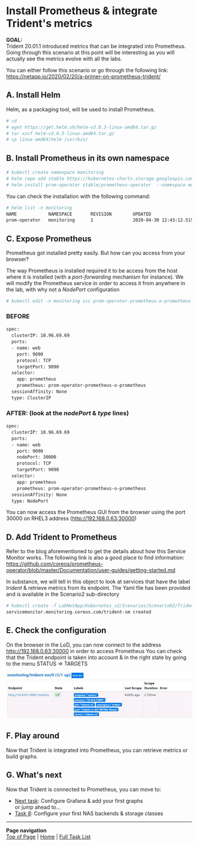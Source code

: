 # Install Prometheus & integrate Trident's metrics

**GOAL:**  
Trident 20.01.1 introduced metrics that can be integrated into Prometheus.  
Going through this scenario at this point will be interesting as you will actually see the metrics evolve with all the labs.  

You can either follow this scenario or go through the following link:  
<https://netapp.io/2020/02/20/a-primer-on-prometheus-trident/>

## A. Install Helm

Helm, as a packaging tool, will be used to install Prometheus.

```bash
# cd
# wget https://get.helm.sh/helm-v3.0.3-linux-amd64.tar.gz
# tar xzvf helm-v3.0.3-linux-amd64.tar.gz
# cp linux-amd64/helm /usr/bin/
```

## B. Install Prometheus in its own namespace

```bash
# kubectl create namespace monitoring
# helm repo add stable https://kubernetes-charts.storage.googleapis.com
# helm install prom-operator stable/prometheus-operator  --namespace monitoring
```

You can check the installation with the following command:

```bash
# helm list -n monitoring
NAME            NAMESPACE       REVISION        UPDATED                                 STATUS          CHART                           APP VERSION
prom-operator   monitoring      1               2020-04-30 12:43:12.515947662 +0000 UTC deployed        prometheus-operator-8.13.4      0.38.1
```

## C. Expose Prometheus

Prometheus got installed pretty easily.
But how can you access from your browser?

The way Prometheus is installed required it to be access from the host where it is installed (with a *port-forwarding* mechanism for instance).
We will modify the Prometheus service in order to access it from anywhere in the lab, with why not a *NodePort* configuration

```bash
# kubectl edit -n monitoring svc prom-operator-prometheus-o-prometheus
```

### BEFORE

```bash
spec:
  clusterIP: 10.96.69.69
  ports:
  - name: web
    port: 9090
    protocol: TCP
    targetPort: 9090
  selector:
    app: prometheus
    prometheus: prom-operator-prometheus-o-prometheus
  sessionAffinity: None
  type: ClusterIP
```

### AFTER: (look at the ***nodePort*** & ***type*** lines)

```bash
spec:
  clusterIP: 10.96.69.69
  ports:
  - name: web
    port: 9090
    nodePort: 30000
    protocol: TCP
    targetPort: 9090
  selector:
    app: prometheus
    prometheus: prom-operator-prometheus-o-prometheus
  sessionAffinity: None
  type: NodePort
```

You can now access the Prometheus GUI from the browser using the port 30000 on RHEL3 address (<http://192.168.0.63:30000>)

## D. Add Trident to Prometheus

Refer to the blog aforementioned to get the details about how this Service Monitor works.
The following link is also a good place to find information:
<https://github.com/coreos/prometheus-operator/blob/master/Documentation/user-guides/getting-started.md>

In substance, we will tell in this object to look at services that have the label *trident* & retrieve metrics from its endpoint.
The Yaml file has been provided and is available in the Scenario2 sub-directory

```bash
# kubectl create -f LabNetApp/Kubernetes_v2/Scenarios/Scenario02/Trident_ServiceMonitor.yml
servicemonitor.monitoring.coreos.com/trident-sm created
```

## E. Check the configuration

On the browser in the LoD, you can now connect to the address <http://192.168.0.63:30000> in order to access Prometheus
You can check that the Trident endpoint is taken into account & in the right state by going to the menu STATUS => TARGETS

![Trident Status in Prometheus](../../../images/Trident_status_in_prometheus.jpg "Trident Status in Prometheus")

## F. Play around

Now that Trident is integrated into Prometheus, you can retrieve metrics or build graphs.

## G. What's next

Now that Trident is connected to Prometheus, you can move to:  

- [Next task](../config_grafana):  Configure Grafana & add your first graphs  
or jump ahead to...
- [Task 8](../config_file): Configure your first NAS backends & storage classes

---
**Page navigation**  
[Top of Page](#top) | [Home](/README.md) | [Full Task List](/README.md#prod-k8s-cluster-tasks)

